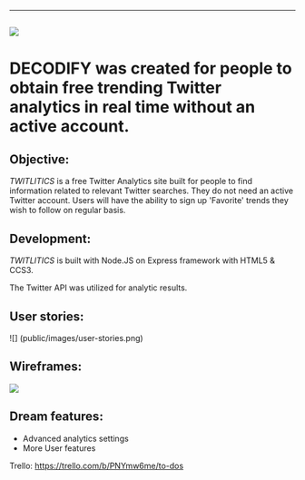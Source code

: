 ---
![](public/images/twitlitics.png)
-


# DECODIFY was created for people  to obtain free trending Twitter analytics in real time without an active account.
 
## Objective:

<i>TWITLITICS</i> is a free Twitter Analytics site built for people to find information related to relevant Twitter searches. They do not need an active Twitter account. Users will have the ability to sign up 'Favorite' trends they wish to follow on regular basis.

## Development:

<i>TWITLITICS</i> is built with Node.JS on Express framework with HTML5 & CCS3.

The Twitter API was utilized for analytic results.



## User stories:
![] (public/images/user-stories.png)


## Wireframes:
![](public/images/wireframes.png)


## Dream features:
- Advanced analytics settings
- More User features

Trello: https://trello.com/b/PNYmw6me/to-dos